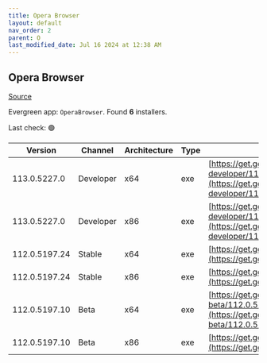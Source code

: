 ```yaml
---
title: Opera Browser
layout: default
nav_order: 2
parent: O
last_modified_date: Jul 16 2024 at 12:38 AM
---
```


## Opera Browser

[Source](https://www.opera.com/browsers/opera)

Evergreen app: `OperaBrowser`. Found **6** installers.

Last check: 🟢

| Version       | Channel   | Architecture | Type | URI                                                                                                                                                                                                                    |
| ------------- | --------- | ------------ | ---- | ---------------------------------------------------------------------------------------------------------------------------------------------------------------------------------------------------------------------- |
| 113.0.5227.0  | Developer | x64          | exe  | [https://get.geo.opera.com/pub/opera-developer/113.0.5227.0/win/Opera_Developer_113.0.5227.0_Setup_x64.exe](https://get.geo.opera.com/pub/opera-developer/113.0.5227.0/win/Opera_Developer_113.0.5227.0_Setup_x64.exe) |
| 113.0.5227.0  | Developer | x86          | exe  | [https://get.geo.opera.com/pub/opera-developer/113.0.5227.0/win/Opera_Developer_113.0.5227.0_Setup.exe](https://get.geo.opera.com/pub/opera-developer/113.0.5227.0/win/Opera_Developer_113.0.5227.0_Setup.exe)         |
| 112.0.5197.24 | Stable    | x64          | exe  | [https://get.geo.opera.com/pub/opera/desktop/112.0.5197.24/win/Opera_112.0.5197.24_Setup_x64.exe](https://get.geo.opera.com/pub/opera/desktop/112.0.5197.24/win/Opera_112.0.5197.24_Setup_x64.exe)                     |
| 112.0.5197.24 | Stable    | x86          | exe  | [https://get.geo.opera.com/pub/opera/desktop/112.0.5197.24/win/Opera_112.0.5197.24_Setup.exe](https://get.geo.opera.com/pub/opera/desktop/112.0.5197.24/win/Opera_112.0.5197.24_Setup.exe)                             |
| 112.0.5197.10 | Beta      | x64          | exe  | [https://get.geo.opera.com/pub/opera-beta/112.0.5197.10/win/Opera_beta_112.0.5197.10_Setup_x64.exe](https://get.geo.opera.com/pub/opera-beta/112.0.5197.10/win/Opera_beta_112.0.5197.10_Setup_x64.exe)                 |
| 112.0.5197.10 | Beta      | x86          | exe  | [https://get.geo.opera.com/pub/opera-beta/112.0.5197.10/win/Opera_beta_112.0.5197.10_Setup.exe](https://get.geo.opera.com/pub/opera-beta/112.0.5197.10/win/Opera_beta_112.0.5197.10_Setup.exe)                         |
